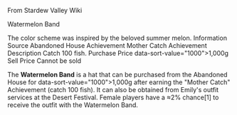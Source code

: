 From Stardew Valley Wiki

Watermelon Band

The color scheme was inspired by the beloved summer melon. Information Source Abandoned House Achievement Mother Catch Achievement Description Catch 100 fish. Purchase Price data-sort-value="1000"&gt;1,000g Sell Price Cannot be sold

The **Watermelon Band** is a hat that can be purchased from the Abandoned House for data-sort-value="1000"&gt;1,000g after earning the "Mother Catch" Achievement (catch 100 fish). It can also be obtained from Emily's outfit services at the Desert Festival. Female players have a ≈2% chance\[1] to receive the outfit with the Watermelon Band.